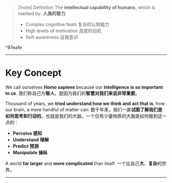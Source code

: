 >[!note] Definition
>The **intellectual capability of humans**, which is marked by:
>**人类的智力**
>
>- Complex cognitive feats 复杂的认知能力
>- High levels of motivation  高度的动机
>- Self-awareness.自我意识

^97eafe

---
# Key Concept
We call ourselves **Homo sapiens** because our **intelligence is so important to us**. 
我们称自己为**智人**，是因为我们的**智慧对我们来说非常重要**。

Thousand of years, we **tried understand how we think and act that is**, how our brain, a mere handful of matter can:
数千年来，我们一直**试图了解我们是如何思考和行动的**，也就是我们的大脑，一个仅有少量物质的大脑是如何做到这一点的：

- **Perceive 感知**
- **Understand 理解**
- **Predict 预测**
- **Manipulate 操纵**

A world **far larger** and **more complicated** than itself.
一个比自己**大**、**复杂**的世界。

---